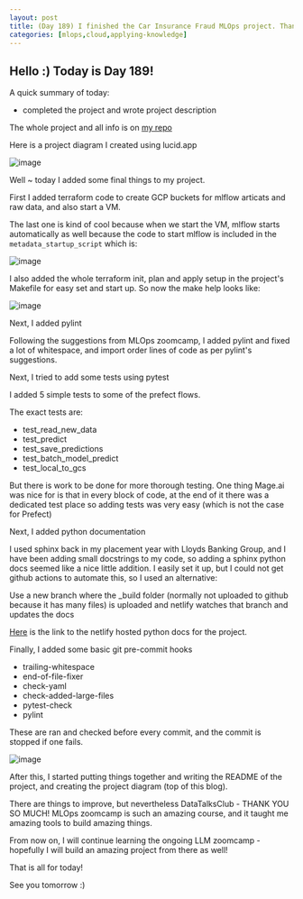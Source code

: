 ```yaml
---
layout: post
title: (Day 189) I finished the Car Insurance Fraud MLOps project. Thank you MLOps zoomcamp for teaching me so much!
categories: [mlops,cloud,applying-knowledge]
---
```


## Hello :) Today is Day 189!
A quick summary of today:
* completed the project and wrote project description

The whole project and all info is on [my repo](https://github.com/divakaivan/insurance-fraud-mlops-pipeline)

Here is a project diagram I created using lucid.app

![image](https://github.com/user-attachments/assets/a2b57dac-2c64-45dd-99fb-f06b25234a41)

Well ~ today I added some final things to my project. 



First I added terraform code to create GCP buckets for mlflow articats and raw data, and also start a VM.

The last one is kind of cool because when we start the VM, mlflow starts automatically as well because the code to start mlflow is included in the `metadata_startup_script` which is:

![image](https://github.com/user-attachments/assets/ba0044d6-12c7-4ef1-8d6c-9686f35ec3f3)

I also added the whole terraform init, plan and apply setup in the project's Makefile for easy set and start up. So now the make help looks like:

![image](https://github.com/user-attachments/assets/1aa9f9eb-f693-41a0-9b99-42b8104b63b6)

Next, I added pylint

Following the suggestions from MLOps zoomcamp, I added pylint and fixed a lot of whitespace, and import order lines of code as per pylint's suggestions. 

Next, I tried to add some tests using pytest

I added 5 simple tests to some of the prefect flows. 

The exact tests are:

* test_read_new_data
* test_predict
* test_save_predictions
* test_batch_model_predict
* test_local_to_gcs

But there is work to be done for more thorough testing. One thing Mage.ai was nice for is that in every block of code, at the end of it there was a dedicated test place so adding tests was very easy (which is not the case for Prefect)

Next, I added python documentation

I used sphinx back in my placement year with Lloyds Banking Group, and I have been adding small docstrings to my code, so adding a sphinx python docs seemed like a nice little addition. I easily set it up, but I could not get github actions to automate this, so I used an alternative:

Use a new branch where the _build folder (normally not uploaded to github because it has many files) is uploaded and netlify watches that branch and updates the docs

[Here](https://fraud-model-prefect-docs.netlify.app/) is the link to the netlify hosted python docs for the project.

Finally, I added some basic git pre-commit hooks

* trailing-whitespace
* end-of-file-fixer
* check-yaml
* check-added-large-files
* pytest-check
* pylint

These are ran and checked before every commit, and the commit is stopped if one fails.

![image](https://github.com/user-attachments/assets/7067b6b9-c327-4894-80f7-2246677c4b3e)

After this, I started putting things together and writing the README of the project, and creating the project diagram (top of this blog).

There are things to improve, but nevertheless DataTalksClub - THANK YOU SO MUCH! MLOps zoomcamp is such an amazing course, and it taught me amazing tools to build amazing things.

From now on, I will continue learning the ongoing LLM zoomcamp - hopefully I will build an amazing project from there as well!



That is all for today!

See you tomorrow :)
